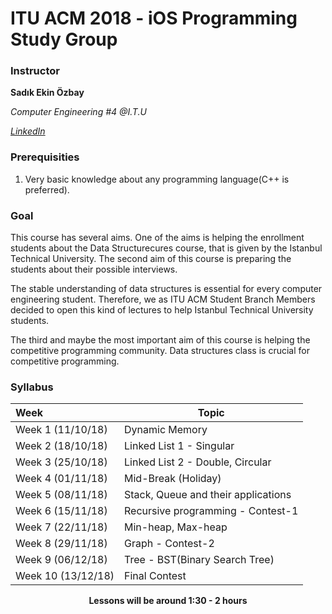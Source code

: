# ITU ACM 2018 - iOS Programming Study Group

### Instructor

**Sadık Ekin Özbay**

*Computer Engineering #4 @I.T.U*

[*LinkedIn*](https://www.linkedin.com/in/sadık-ekin-özbay/)

### Prerequisities

1. Very basic knowledge about any programming language(C++ is preferred).

### Goal
This course has several aims. One of the aims is helping the enrollment students about the Data Structurecures course, that is given by the Istanbul Technical University. The second aim of this course is preparing the students about their possible interviews.

The stable understanding of data structures is essential for every computer engineering student. Therefore, we as ITU ACM Student Branch Members decided to open this kind of lectures to help Istanbul Technical University students.

The third and maybe the most important aim of this course is helping the competitive programming community. Data structures class is crucial for competitive programming.  



### Syllabus

| Week               | Topic                                                        |
| :----------------- | ------------------------------------------------------------ |
| Week 1 (11/10/18)  | Dynamic Memory |
| Week 2 (18/10/18)  | Linked List 1 - Singular |
| Week 3 (25/10/18)  | Linked List 2 - Double, Circular |
| Week 4 (01/11/18)  | Mid-Break (Holiday)                                          |
| Week 5 (08/11/18)  | Stack, Queue and their applications |
| Week 6 (15/11/18)  | Recursive programming - Contest-1 |
| Week 7 (22/11/18)  | Min-heap, Max-heap |
| Week 8 (29/11/18)  | Graph - Contest-2 |
| Week 9 (06/12/18)  | Tree - BST(Binary Search Tree) |
| Week 10 (13/12/18) | Final Contest  |

<p align="center"><b>Lessons will be around 1:30 - 2 hours</b></p>
